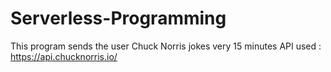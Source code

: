 # Serverless-Programming
This program sends the user Chuck Norris jokes very 15 minutes
API used : https://api.chucknorris.io/
